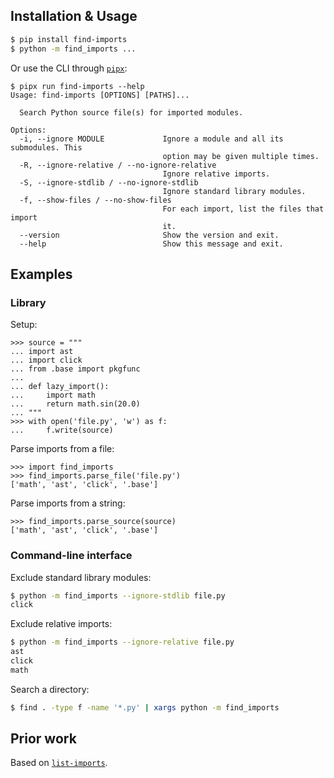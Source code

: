 ## Installation & Usage

``` sh
$ pip install find-imports
$ python -m find_imports ...
```

Or use the CLI through [`pipx`](https://pypa.github.io/pipx/):

```
$ pipx run find-imports --help
Usage: find-imports [OPTIONS] [PATHS]...

  Search Python source file(s) for imported modules.

Options:
  -i, --ignore MODULE             Ignore a module and all its submodules. This
                                  option may be given multiple times.
  -R, --ignore-relative / --no-ignore-relative
                                  Ignore relative imports.
  -S, --ignore-stdlib / --no-ignore-stdlib
                                  Ignore standard library modules.
  -f, --show-files / --no-show-files
                                  For each import, list the files that import
                                  it.
  --version                       Show the version and exit.
  --help                          Show this message and exit.
```

## Examples

### Library

Setup:

``` pycon
>>> source = """
... import ast
... import click
... from .base import pkgfunc
... 
... def lazy_import():
...     import math
...     return math.sin(20.0)
... """
>>> with open('file.py', 'w') as f:
...     f.write(source)
```

Parse imports from a file:

``` pycon
>>> import find_imports
>>> find_imports.parse_file('file.py')
['math', 'ast', 'click', '.base']
```

Parse imports from a string:

``` pycon
>>> find_imports.parse_source(source)
['math', 'ast', 'click', '.base']
```

### Command-line interface

Exclude standard library modules:

``` sh
$ python -m find_imports --ignore-stdlib file.py
click
```

Exclude relative imports:

``` sh
$ python -m find_imports --ignore-relative file.py
ast
click
math
```

Search a directory:

``` sh
$ find . -type f -name '*.py' | xargs python -m find_imports
```

## Prior work

Based on [`list-imports`](https://github.com/andrewp-as-is/list-imports.py).
